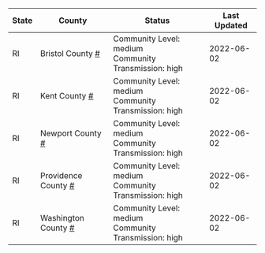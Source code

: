State | County | Status | Last Updated
--- | --- | --- | --- 
RI | Bristol County <a href="#bristol_county">#</a> | <a name="bristol_county"></a>Community Level: medium<br/>Community Transmission: high | 2022-06-02
RI | Kent County <a href="#kent_county">#</a> | <a name="kent_county"></a>Community Level: medium<br/>Community Transmission: high | 2022-06-02
RI | Newport County <a href="#newport_county">#</a> | <a name="newport_county"></a>Community Level: medium<br/>Community Transmission: high | 2022-06-02
RI | Providence County <a href="#providence_county">#</a> | <a name="providence_county"></a>Community Level: medium<br/>Community Transmission: high | 2022-06-02
RI | Washington County <a href="#washington_county">#</a> | <a name="washington_county"></a>Community Level: medium<br/>Community Transmission: high | 2022-06-02
